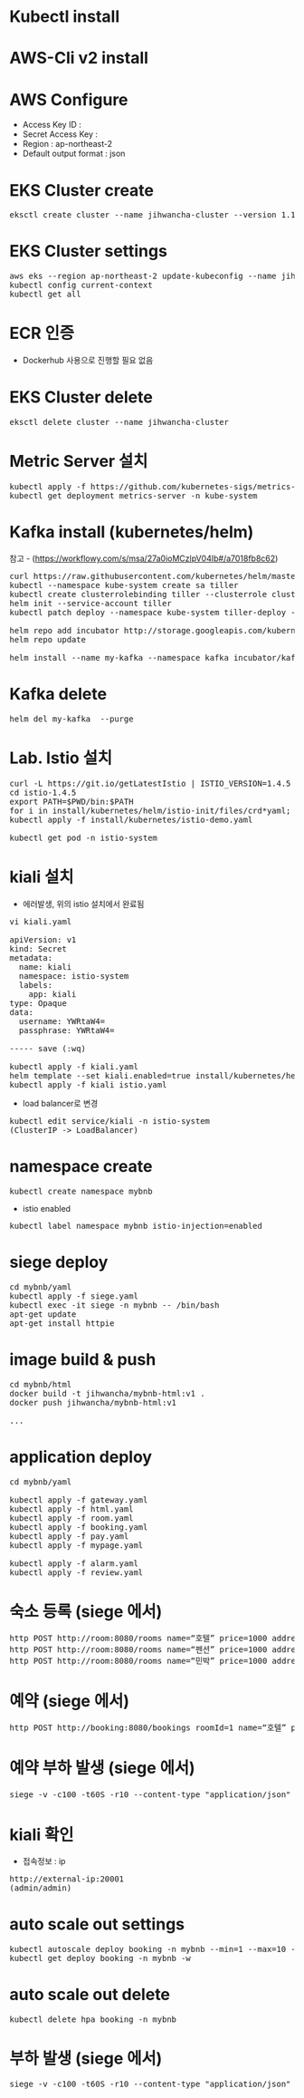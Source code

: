 # Kubectl install

# AWS-Cli v2 install

# AWS Configure
- Access Key ID : 
- Secret Access Key : 
- Region : ap-northeast-2
- Default output format : json
 
# EKS Cluster create
<pre>
eksctl create cluster --name jihwancha-cluster --version 1.15 --nodegroup-name standard-workers --node-type t3.medium --nodes 2 --nodes-min 1 --nodes-max 3
</pre>

# EKS Cluster settings
<pre>
aws eks --region ap-northeast-2 update-kubeconfig --name jihwancha-cluster
kubectl config current-context
kubectl get all
</pre>

# ECR 인증
- Dockerhub 사용으로 진행할 필요 없음


# EKS Cluster delete
<pre>
eksctl delete cluster --name jihwancha-cluster
</pre>

# Metric Server 설치
<pre>
kubectl apply -f https://github.com/kubernetes-sigs/metrics-server/releases/download/v0.3.6/components.yaml
kubectl get deployment metrics-server -n kube-system
</pre>

# Kafka install (kubernetes/helm)
참고 - (https://workflowy.com/s/msa/27a0ioMCzlpV04Ib#/a7018fb8c62)

<pre>
curl https://raw.githubusercontent.com/kubernetes/helm/master/scripts/get | bash
kubectl --namespace kube-system create sa tiller      
kubectl create clusterrolebinding tiller --clusterrole cluster-admin --serviceaccount=kube-system:tiller
helm init --service-account tiller
kubectl patch deploy --namespace kube-system tiller-deploy -p '{"spec":{"template":{"spec":{"serviceAccount":"tiller"}}}}'

helm repo add incubator http://storage.googleapis.com/kubernetes-charts-incubator
helm repo update

helm install --name my-kafka --namespace kafka incubator/kafka
</pre>

# Kafka delete
<pre>
helm del my-kafka  --purge
</pre>

# Lab. Istio 설치
<pre>
curl -L https://git.io/getLatestIstio | ISTIO_VERSION=1.4.5 sh -
cd istio-1.4.5
export PATH=$PWD/bin:$PATH
for i in install/kubernetes/helm/istio-init/files/crd*yaml; do kubectl apply -f $i; done
kubectl apply -f install/kubernetes/istio-demo.yaml

kubectl get pod -n istio-system
</pre>

# kiali 설치 

* 에러발생, 위의 istio 설치에서 완료됨
<pre>
vi kiali.yaml    

apiVersion: v1
kind: Secret
metadata:
  name: kiali
  namespace: istio-system
  labels:
    app: kiali
type: Opaque
data:
  username: YWRtaW4=
  passphrase: YWRtaW4=

----- save (:wq)

kubectl apply -f kiali.yaml
helm template --set kiali.enabled=true install/kubernetes/helm/istio --name istio --namespace istio-system > kiali_istio.yaml    
kubectl apply -f kiali_istio.yaml
</pre>

* load balancer로 변경
<pre>
kubectl edit service/kiali -n istio-system
(ClusterIP -> LoadBalancer)
</pre>

# namespace create
<pre>
kubectl create namespace mybnb
</pre>
* istio enabled
<pre>
kubectl label namespace mybnb istio-injection=enabled
</pre>

# siege deploy
<pre>
cd mybnb/yaml
kubectl apply -f siege.yaml 
kubectl exec -it siege -n mybnb -- /bin/bash
apt-get update
apt-get install httpie
</pre>

# image build & push
<pre>
cd mybnb/html
docker build -t jihwancha/mybnb-html:v1 .
docker push jihwancha/mybnb-html:v1

...
</pre>

# application deploy
<pre>
cd mybnb/yaml

kubectl apply -f gateway.yaml
kubectl apply -f html.yaml
kubectl apply -f room.yaml
kubectl apply -f booking.yaml
kubectl apply -f pay.yaml
kubectl apply -f mypage.yaml

kubectl apply -f alarm.yaml
kubectl apply -f review.yaml
</pre>

# 숙소 등록 (siege 에서)
<pre>
http POST http://room:8080/rooms name=“호텔” price=1000 address=“서울” host=“Superman”
http POST http://room:8080/rooms name=“펜션” price=1000 address=“양평” host=“Superman”
http POST http://room:8080/rooms name=“민박” price=1000 address=“강릉” host=“Superman”
</pre>

# 예약 (siege 에서)
<pre>
http POST http://booking:8080/bookings roomId=1 name=“호텔” price=1000 address=“서울” host=“Superman” guest=“배트맨” usedate=“20201010”
</pre>

# 예약 부하 발생 (siege 에서)
<pre>
siege -v -c100 -t60S -r10 --content-type "application/json" 'http://booking:8080/bookings POST {"roomId":1, "name":"호텔", "price":1000, "address":"서울", "host":"Superman", "guest":"배트맨”, “usedate”:”20201230”}'
</pre>

# kiali 확인
* 접속정보 : ip
<pre>
http://external-ip:20001 
(admin/admin)
</pre>

# auto scale out settings
<pre>
kubectl autoscale deploy booking -n mybnb --min=1 --max=10 --cpu-percent=15
kubectl get deploy booking -n mybnb -w
</pre>

# auto scale out delete
<pre>
kubectl delete hpa booking -n mybnb
</pre>

#  부하 발생 (siege 에서)
<pre>
siege -v -c100 -t60S -r10 --content-type "application/json" 'http://booking:8080/bookings'
</pre>







